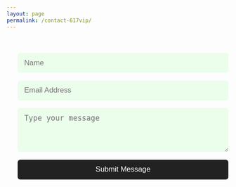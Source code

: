 ```yaml
---
layout: page
permalink: /contact-617vip/
---
```

<style>
   form{
     width:100%;
     max-width:480px;
     padding:20px 25px;
   }
   input,textarea{
     width:100%;
     margin:17.5px auto;
     padding:12.5px 15px;
     font-size:1.2em;
     border-radius:6px;
     display:block;
     border:none;
     outline:none;
     background-color:rgba(0,255,0,0.07);
     transition: all 0.3s ease-in-out; 
   }
   input:hover,
   input:focus,
   textarea:hover,
   textarea:focus{
     background-color:#fafafa;
   }
   textarea{
     min-height:100px;
   }
   input[type='submit']{
     background-color:#222;
     color:#fff;
     cursor:pointer;
   }
   input[type='submit']:hover{
     opacity:0.8;
     color:#eee;
   }
</style>
<div class = 'form flex'>
  <form>
    <input type = 'text' placeholder = 'Name' name = 'name'>
    <input type = 'email' placeholder = 'Email Address' name = 'email'>
    <textarea placeholder = 'Type your message' name = 'message'></textarea>
    <input type = 'submit' value = 'Submit Message'>
  </form>
</div>